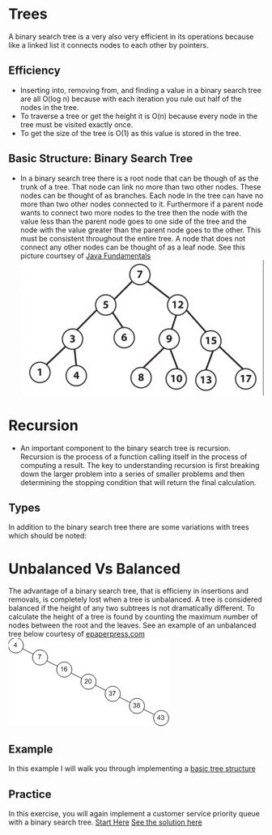 # Trees
A binary search tree is a very also very efficient in its operations because like a linked list it connects nodes to each other by pointers.
## Efficiency
* Inserting into, removing from, and finding a value in a binary search tree are all O(log n) because with each iteration you rule out half of the nodes in the tree.
* To traverse a tree or get the height it is O(n) because every node in the tree must be visited exactly once.
* To get the size of the tree is O(1) as this value is stored in the tree.

## Basic Structure: Binary Search Tree
* In a binary search tree there is a root node that can be though of as the trunk of a tree. That node can link no more than two other nodes. These nodes can be thought of as branches. Each node in the tree can have no more than two other nodes connected to it. Furthermore if a parent node wants to connect two more nodes to the tree then the node with the value less than the parent node goes to one side of the tree and the node with the value greater than the parent node goes to the other. This must be consistent throughout the entire tree. A node that does not connect any other nodes can be thought of as a leaf node. 
See this picture courtsey of <a href="https://subscription.packtpub.com/book/application_development/9781789801736/8/ch08lvl1sec47/implementing-binary-search-tree">Java Fundamentals</a>
![A Basic Tree Structure](basic.png)

# Recursion
* An important component to the binary search tree is recursion. Recursion is the process of a function calling itself in the process of computing a result. The key to understanding recursion is first breaking down the larger problem into a series of smaller problems and then determining the stopping condition that will return the final calculation. 

## Types
In addition to the binary search tree there are some variations with trees which should be noted:
# Unbalanced Vs Balanced
The advantage of a binary search tree, that is efficieny in insertions and removals, is completely lost when a tree is unbalanced. A tree is considered balanced if the height of any two subtrees is not dramatically different. To calculate the height of a tree is found by counting the maximum number of nodes between the root and the leaves.
See an example of an unbalanced tree below courtesy of <a href="https://www.epaperpress.com/sortsearch/bin.html">epaperpress.com</a>
![unbalanced tree](unbalanced.png)

## Example
In this example I will walk you through implementing a <a href="basic.py">basic tree structure</a>

## Practice
In this exercise, you will again implement a customer service priority queue with a binary search tree.
<a href="practice.py">Start Here</a>
<a href="solution.py">See the solution here</a>